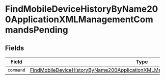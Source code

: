 # FindMobileDeviceHistoryByName200ApplicationXMLManagementCommandsPending


## Fields

| Field                                                                                                                                                                                       | Type                                                                                                                                                                                        | Required                                                                                                                                                                                    | Description                                                                                                                                                                                 |
| ------------------------------------------------------------------------------------------------------------------------------------------------------------------------------------------- | ------------------------------------------------------------------------------------------------------------------------------------------------------------------------------------------- | ------------------------------------------------------------------------------------------------------------------------------------------------------------------------------------------- | ------------------------------------------------------------------------------------------------------------------------------------------------------------------------------------------- |
| `command`                                                                                                                                                                                   | [FindMobileDeviceHistoryByName200ApplicationXMLManagementCommandsPendingCommand](../../models/operations/findmobiledevicehistorybyname200applicationxmlmanagementcommandspendingcommand.md) | :heavy_minus_sign:                                                                                                                                                                          | N/A                                                                                                                                                                                         |